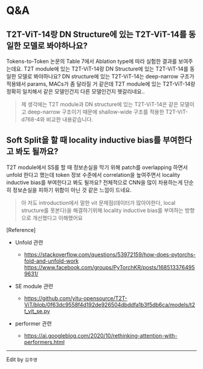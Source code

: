# Q&A

## T2T-ViT-14랑 DN Structure에 있는 T2T-ViT-14를 동일한 모델로 봐야하나요?

Tokens-to-Token 논문의 Table 7에서  Ablation type에 따라 실험한 결과를 보여주는데요. T2T module에 있는 T2T-ViT-14랑 DN Structure에 있는 T2T-ViT-14를 동일한 모델로 봐야하나요? DN structure에 있는 T2T-ViT-14는 deep-narrow 구조가 적용돼서 params, MACs가 좀 달라질 거 같은데 T2T module에 있는 T2T-ViT-14랑 정확히 일치해서 같은 모델인건지 다른 모델인건지 헷갈리네요..

>제 생각에는 T2T module과 DN structure에 있는 T2T-ViT-14은 같은 모델이고 deep-narrow 구조이기 때문에 shallow-wide 구조를 적용한 T2T-ViT-d768-4와 비교한 내용같습니다.
>

## Soft Split을 할 때 locality inductive bias를 부여한다고 봐도 될까요?

T2T module에서 SS를 할 때 정보손실을 막기 위해 patch를 overlapping 하면서 unfold 한다고 했는데 token 정보 수준에서 correlation을 높여주면서 locality inductive bias를 부여한다고 봐도 될까요? 전체적으로 CNN을 많이 차용하는게 단순히 정보손실을 피하기 위함이 아닌 것 같은 느낌이 드네요.

>아 저도 introduction에서 말한 vit 문제점(데이터가 많아야한다, local structure를 못본다)을 해결하기위해  locality inductive bias를 부여하는 방향으로 개선했다고 이해했어요
>

[Reference]

- Unfold 관련
    - https://stackoverflow.com/questions/53972159/how-does-pytorchs-fold-and-unfold-work
https://www.facebook.com/groups/PyTorchKR/posts/1685133764959631/
- SE module 관련
    - https://github.com/yitu-opensource/T2T-ViT/blob/0f63dc9558f4d192de926504dbddfa1b3f5db6ca/models/t2t_vit_se.py

- performer 관련
    - https://ai.googleblog.com/2020/10/rethinking-attention-with-performers.html 

---
  
Edit by `김주영`